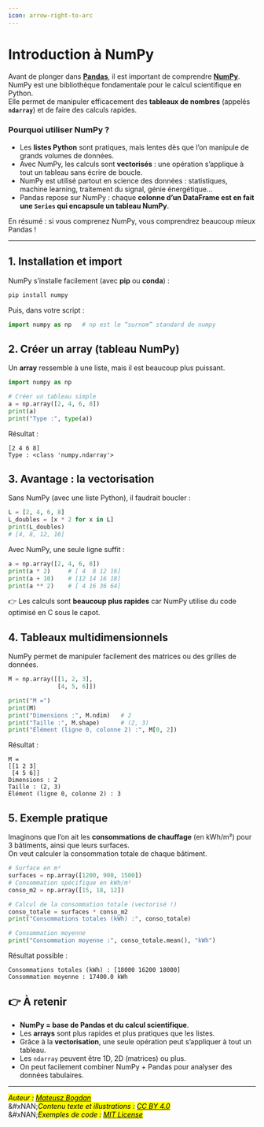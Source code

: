 ```yaml
---
icon: arrow-right-to-arc
---
```


# Introduction à NumPy

Avant de plonger dans [**Pandas**](https://matbog.gitbook.io/python/pandas), il est important de comprendre [**NumPy**](https://numpy.org/).\
NumPy est une bibliothèque fondamentale pour le calcul scientifique en Python.\
Elle permet de manipuler efficacement des **tableaux de nombres** (appelés **`ndarray`**) et de faire des calculs rapides.

### Pourquoi utiliser NumPy ?

* Les **listes Python** sont pratiques, mais lentes dès que l’on manipule de grands volumes de données.
* Avec NumPy, les calculs sont **vectorisés** : une opération s’applique à tout un tableau sans écrire de boucle.
* NumPy est utilisé partout en science des données : statistiques, machine learning, traitement du signal, génie énergétique…
* Pandas repose sur NumPy : chaque **colonne d’un DataFrame est en fait une `Series` qui encapsule un tableau NumPy**.

En résumé : si vous comprenez NumPy, vous comprendrez beaucoup mieux Pandas !

***

## 1. Installation et import

NumPy s’installe facilement (avec **pip** ou **conda**) :

```bash
pip install numpy
```

Puis, dans votre script :

```python
import numpy as np   # np est le “surnom” standard de numpy
```

## 2. Créer un array (tableau NumPy)

Un **array** ressemble à une liste, mais il est beaucoup plus puissant.

```python
import numpy as np

# Créer un tableau simple
a = np.array([2, 4, 6, 8])
print(a)
print("Type :", type(a))
```

Résultat :

```
[2 4 6 8]
Type : <class 'numpy.ndarray'>
```

## 3. Avantage : la vectorisation

Sans NumPy (avec une liste Python), il faudrait boucler :

```python
L = [2, 4, 6, 8]
L_doubles = [x * 2 for x in L]
print(L_doubles)
# [4, 8, 12, 16]
```

Avec NumPy, une seule ligne suffit :

```python
a = np.array([2, 4, 6, 8])
print(a * 2)     # [ 4  8 12 16]
print(a + 10)    # [12 14 16 18]
print(a ** 2)    # [ 4 16 36 64]
```

👉 Les calculs sont **beaucoup plus rapides** car NumPy utilise du code optimisé en C sous le capot.

## 4. Tableaux multidimensionnels

NumPy permet de manipuler facilement des matrices ou des grilles de données.

```python
M = np.array([[1, 2, 3],
              [4, 5, 6]])

print("M =")
print(M)
print("Dimensions :", M.ndim)   # 2
print("Taille :", M.shape)      # (2, 3)
print("Élément (ligne 0, colonne 2) :", M[0, 2])
```

Résultat :

```
M =
[[1 2 3]
 [4 5 6]]
Dimensions : 2
Taille : (2, 3)
Élément (ligne 0, colonne 2) : 3
```

## 5. Exemple pratique&#x20;

Imaginons que l’on ait les **consommations de chauffage** (en kWh/m²) pour 3 bâtiments, ainsi que leurs surfaces.\
On veut calculer la consommation totale de chaque bâtiment.

```python
# Surface en m²
surfaces = np.array([1200, 900, 1500])
# Consommation spécifique en kWh/m²
conso_m2 = np.array([15, 18, 12])

# Calcul de la consommation totale (vectorisé !)
conso_totale = surfaces * conso_m2
print("Consommations totales (kWh) :", conso_totale)

# Consommation moyenne
print("Consommation moyenne :", conso_totale.mean(), "kWh")
```

Résultat possible :

```
Consommations totales (kWh) : [18000 16200 18000]
Consommation moyenne : 17400.0 kWh
```

## 👉 **À retenir**

* **NumPy = base de Pandas et du calcul scientifique**.
* Les **arrays** sont plus rapides et plus pratiques que les listes.
* Grâce à la **vectorisation**, une seule opération peut s’appliquer à tout un tableau.
* Les `ndarray` peuvent être 1D, 2D (matrices) ou plus.
* On peut facilement combiner NumPy + Pandas pour analyser des données tabulaires.

***

_<mark style="color:$info;">Auteur :</mark>_ [_<mark style="color:$info;">Mateusz Bogdan</mark>_](https://matbog.github.io/)\
&#xNAN;_<mark style="color:$info;">Contenu texte et illustrations :</mark>_ [_<mark style="color:$info;">CC BY 4.0</mark>_](https://creativecommons.org/licenses/by/4.0/)\
&#xNAN;_<mark style="color:$info;">Exemples de code :</mark>_ [_<mark style="color:$info;">MIT License</mark>_](https://opensource.org/licenses/MIT)
